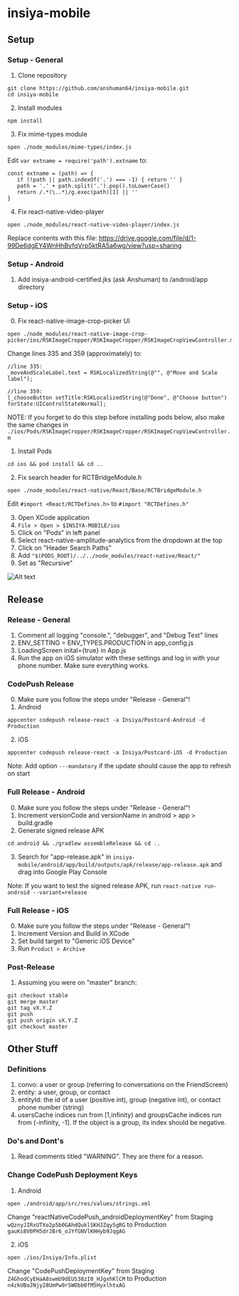 # insiya-mobile

## Setup
### Setup - General
1. Clone repository
````
git clone https://github.com/anshuman64/insiya-mobile.git
cd insiya-mobile
````

2. Install modules
````
npm install
````

3. Fix mime-types module
````
open ./node_modules/mime-types/index.js
````
Edit ````var extname = require('path').extname```` to:
````
const extname = (path) => {
   if (!path || path.indexOf('.') === -1) { return '' }
   path = '.' + path.split('.').pop().toLowerCase()
   return /.*(\..*)/g.exec(path)[1] || ''
}
````

4. Fix react-native-video-player
````
open ./node_modules/react-native-video-player/index.js
````
Replace contents with this file: https://drive.google.com/file/d/1-99De6dgEY4WnHhBvfqVrp5ktRA5a6wg/view?usp=sharing

### Setup - Android
1. Add insiya-android-certified.jks (ask Anshuman) to /android/app directory

### Setup - iOS
0. Fix react-native-image-crop-picker UI
````
open ./node_modules/react-native-image-crop-picker/ios/RSKImageCropper/RSKImageCropper/RSKImageCropViewController.m
````
Change lines 335 and 359 (approximately) to:
````
//line 335:
_moveAndScaleLabel.text = RSKLocalizedString(@"", @"Move and Scale label");

//line 359:
[_chooseButton setTitle:RSKLocalizedString(@"Done", @"Choose button") forState:UIControlStateNormal];
````
NOTE: If you forget to do this step before installing pods below, also make the same changes in ````./ios/Pods/RSKImageCropper/RSKImageCropper/RSKImageCropViewController.m````

1. Install Pods
````
cd ios && pod install && cd ..
````

2. Fix search header for RCTBridgeModule.h
````
open ./node_modules/react-native/React/Base/RCTBridgeModule.h
````
Edit ````#import <React/RCTDefines.h>```` to ````#import "RCTDefines.h" ````

3. Open XCode application
4. ````File > Open > $INSIYA-MOBILE/ios````
5. Click on "Pods" in left panel
6. Select react-native-amplitude-analytics from the dropdown at the top
7. Click on "Header Search Paths"
8. Add ````"$(PODS_ROOT)/../../node_modules/react-native/React/"````
9. Set as "Recursive"

![Alt text](https://s3.amazonaws.com/insiya-public/XCode_Amplitude_Header_Config.png)


## Release
### Release - General
1. Comment all logging "console.", "debugger", and "Debug Test" lines
2. ENV_SETTING = ENV_TYPES.PRODUCTION in app_config.js
3. LoadingScreen inital={true} in App.js
4. Run the app on iOS simulator with these settings and log in with your phone number. Make sure everything works.

### CodePush Release
0. Make sure you follow the steps under "Release - General"!
1. Android
````
appcenter codepush release-react -a Insiya/Postcard-Android -d Production
````

2. iOS
````
appcenter codepush release-react -a Insiya/Postcard-iOS -d Production
````
Note: Add option ````---mandatory```` if the update should cause the app to refresh on start

### Full Release - Android
0. Make sure you follow the steps under "Release - General"!
1. Increment versionCode and versionName in android > app > build.gradle
2. Generate signed release APK
````
cd android && ./gradlew assembleRelease && cd ..
````
3. Search for "app-release.apk" in ````insiya-mobile/android/app/build/outputs/apk/release/app-release.apk```` and drag into Google Play Console

Note: If you want to test the signed release APK, run ````react-native run-android --variant=release````

### Full Release - iOS
0. Make sure you follow the steps under "Release - General"!
1. Increment Version and Build in XCode
2. Set build target to "Generic iOS Device"
3. Run ````Product > Archive````

### Post-Release
1. Assuming you were on "master" branch:
````
git checkout stable
git merge master
git tag vX.Y.Z
git push
git push origin vX.Y.Z
git checkout master
````

## Other Stuff
### Definitions
1. convo: a user or group (referring to conversations on the FriendScreen)
2. entity: a user, group, or contact
3. entityId: the id of a user (positive int), group (negative int), or contact phone number (string)
3. usersCache indices run from [1,infinity) and groupsCache indices run from (-infinity, -1]. If the object is a group, its index should be negative.

### Do's and Dont's
1. Read comments titled "WARNING". They are there for a reason.

### Change CodePush Deployment Keys
1. Android
````
open ./android/app/src/res/values/strings.xml
````
Change "reactNativeCodePush_androidDeploymentKey" from Staging ````wQznyJIRxUTXo2p5b0GAhdQuklSKHJZqy5gRG```` to Production ````gauKs8V0PH5drJBr6_oJYfGNVlKHHyb9JqgAG````

2. iOS

````
open ./ios/Insiya/Info.plist
````
Change "CodePushDeploymentKey" from Staging ````Z4GhodCyEHaA8swmU9dEUS38zI0_HJgxhKlCM```` to Production ````n4zkUBoJNjy28UmPw0rSWObb0fM5HyxlhtxAG````
